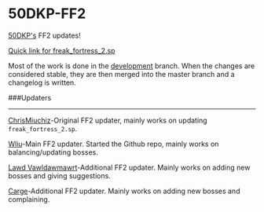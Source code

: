 50DKP-FF2
=========

[50DKP's](http://www.50dkp.com) FF2 updates!

[Quick link for freak_fortress_2.sp](/addons/sourcemod/scripting/freak_fortress_2.sp)

Most of the work is done in the [development](https://github.com/50DKP/FF2/tree/development) branch.  When the changes are considered stable, they are then merged into the master branch and a changelog is written.

###Updaters
***

[ChrisMiuchiz](https://github.com/ChrisMiuchiz)-Original FF2 updater, mainly works on updating `freak_fortress_2.sp`.

[Wliu](https://github.com/50Wliu)-Main FF2 updater.  Started the Github repo, mainly works on balancing/updating bosses.

[Lawd Vawldawmawrt](https://github.com/Lawdy)-Additional FF2 updater.  Mainly works on adding new bosses and giving suggestions.

[Carge](https://github.com/Carge/)-Additional FF2 updater.  Mainly works on adding new bosses and complaining.
